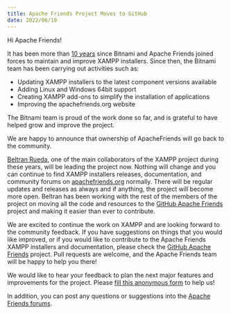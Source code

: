 ```yaml
---
title: Apache Friends Project Moves to GitHub
date: 2022/06/10
---
```


Hi Apache Friends!

It has been more than [10 years](https://www.apachefriends.org/blog/news-article-203924.html) since Bitnami and Apache Friends joined forces to maintain and improve XAMPP installers. Since then, the Bitnami team has been carrying out activities such as:

- Updating XAMPP installers to the latest component versions available
- Adding Linux and Windows 64bit support 
- Creating XAMPP add-ons to simplify the installation of applications
- Improving the apachefriends.org website

The Bitnami team is proud of the work done so far, and is grateful to have helped grow and improve the project.

We are happy to announce that ownership of ApacheFriends will go back to the community.

[Beltran Rueda](https://www.apachefriends.org/about.html), one of the main collaborators of the XAMPP project during these years, will be leading the project now. Nothing will change and you can continue to find XAMPP installers releases, documentation, and community forums on [apachefriends.org](https://www.apachefriends.org) normally. There will be regular updates and releases as always and if anything, the project will become more open. Beltran has been working with the rest of the members of the project on moving all the code and resources to the [GitHub Apache Friends](https://github.com/ApacheFriends) project and making it easier than ever to contribute.

We are excited to continue the work on XAMPP and are looking forward to the community feedback. If you have suggestions on things that you would like improved, or if you would like to contribute to the Apache Friends XAMPP installers and documentation, please check the [GitHub Apache Friends](https://github.com/ApacheFriends) project. Pull requests are welcome, and the Apache Friends team will be happy to help you there! 

We would like to hear your feedback to plan the next major features and improvements for the project. Please [fill this anonymous form](https://forms.gle/pYHwajDY1mLB98FV8) to help us!

In addition, you can post any questions or suggestions into the [Apache Friends forums](https://community.apachefriends.org/f/).
